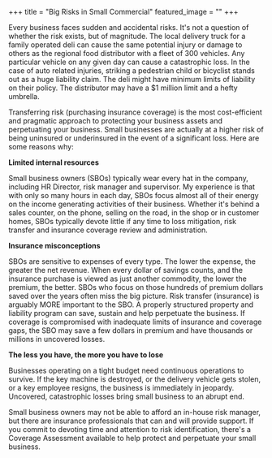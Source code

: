 +++
title = "Big Risks in Small Commercial"
featured_image = ""
+++

Every business faces sudden and accidental risks. It's not a question of whether the risk exists, but of magnitude. The local delivery truck for a family operated deli can cause the same potential injury or damage to others as the regional food distributor with a fleet of 300 vehicles. Any particular vehicle on any given day can cause a catastrophic loss. In the case of auto related injuries, striking a pedestrian child or bicyclist stands out as a huge liability claim. The deli might have minimum limits of liability on their policy. The distributor may have a $1 million limit and a hefty umbrella.

Transferring risk (purchasing insurance coverage) is the most cost-efficient and pragmatic approach to protecting your business assets and perpetuating your business. Small businesses are actually at a higher risk of being uninsured or underinsured in the event of a significant loss. Here are some reasons why:

**Limited internal resources**

Small business owners (SBOs) typically wear every hat in the company, including HR Director, risk manager and supervisor. My experience is that with only so many hours in each day, SBOs focus almost all of their energy on the income generating activities of their business. Whether it's behind a sales counter, on the phone, selling on the road, in the shop or in customer homes, SBOs typically devote little if any time to loss mitigation, risk transfer and insurance coverage review and administration.

**Insurance misconceptions**

SBOs are sensitive to expenses of every type. The lower the expense, the greater the net revenue. When every dollar of savings counts, and the insurance purchase is viewed as just another commodity, the lower the premium, the better. SBOs who focus on those hundreds of premium dollars saved over the years often miss the big picture. Risk transfer (insurance) is arguably MORE important to the SBO. A properly structured property and liability program can save, sustain and help perpetuate the business. If coverage is compromised with inadequate limits of insurance and coverage gaps, the SBO may save a few dollars in premium and have thousands or millions in uncovered losses.

**The less you have, the more you have to lose**

Businesses operating on a tight budget need continuous operations to survive. If the key machine is destroyed, or the delivery vehicle gets stolen, or a key employee resigns, the business is immediately in jeopardy. Uncovered, catastrophic losses bring small business to an abrupt end.

Small business owners may not be able to afford an in-house risk manager, but there are insurance professionals that can and will provide support.  If you commit to devoting time and attention to risk identification, there's a Coverage Assessment available to help protect and perpetuate your small business.  
